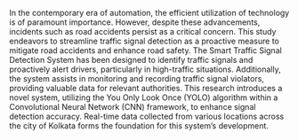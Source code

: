 In the contemporary era of automation, the
efficient utilization of technology is of paramount importance.
However, despite these advancements, incidents
such as road accidents persist as a critical concern. This
study endeavors to streamline traffic signal detection as a
proactive measure to mitigate road accidents and enhance
road safety. The Smart Traffic Signal Detection System has
been designed to identify traffic signals and proactively
alert drivers, particularly in high-traffic situations. Additionally,
the system assists in monitoring and recording
traffic signal violators, providing valuable data for relevant
authorities. This research introduces a novel system, utilizing
the You Only Look Once (YOLO) algorithm within
a Convolutional Neural Network (CNN) framework, to
enhance signal detection accuracy. Real-time data collected
from various locations across the city of Kolkata forms the
foundation for this system’s development.
